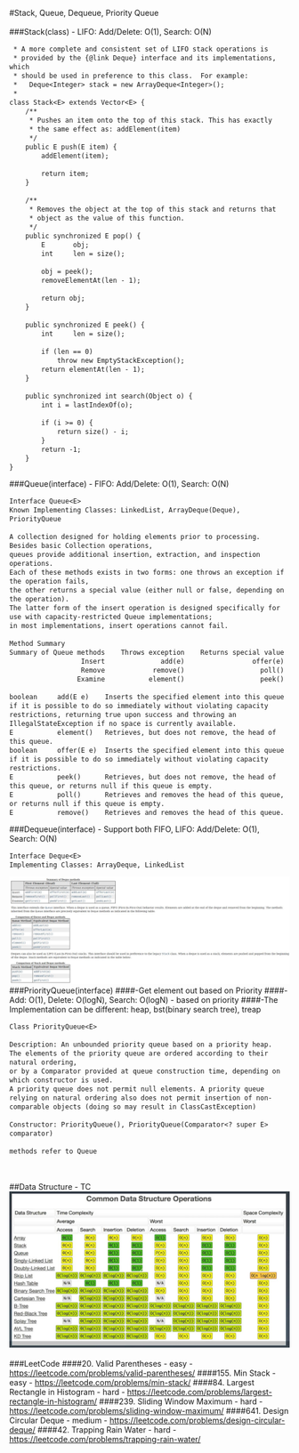 #Stack, Queue, Dequeue, Priority Queue
<br></br>
###Stack(class) - LIFO: Add/Delete: O(1), Search: O(N)
```
 * A more complete and consistent set of LIFO stack operations is
 * provided by the {@link Deque} interface and its implementations, which
 * should be used in preference to this class.  For example:
 *   Deque<Integer> stack = new ArrayDeque<Integer>();
 *
class Stack<E> extends Vector<E> {
    /**
     * Pushes an item onto the top of this stack. This has exactly
     * the same effect as: addElement(item)
     */
    public E push(E item) {
        addElement(item);

        return item;
    }

    /**
     * Removes the object at the top of this stack and returns that
     * object as the value of this function.
     */
    public synchronized E pop() {
        E       obj;
        int     len = size();

        obj = peek();
        removeElementAt(len - 1);

        return obj;
    }

    public synchronized E peek() {
        int     len = size();

        if (len == 0)
            throw new EmptyStackException();
        return elementAt(len - 1);
    }

    public synchronized int search(Object o) {
        int i = lastIndexOf(o);

        if (i >= 0) {
            return size() - i;
        }
        return -1;
    }
}
```
###Queue(interface) - FIFO: Add/Delete: O(1), Search: O(N)
```
Interface Queue<E>
Known Implementing Classes: LinkedList, ArrayDeque(Deque), PriorityQueue

A collection designed for holding elements prior to processing. Besides basic Collection operations, 
queues provide additional insertion, extraction, and inspection operations. 
Each of these methods exists in two forms: one throws an exception if the operation fails, 
the other returns a special value (either null or false, depending on the operation). 
The latter form of the insert operation is designed specifically for use with capacity-restricted Queue implementations; 
in most implementations, insert operations cannot fail.

Method Summary
Summary of Queue methods 	Throws exception 	Returns special value
                  Insert 	          add(e) 	             offer(e)
                  Remove 	        remove() 	               poll()
                 Examine 	       element() 	               peek()

boolean 	add(E e) 	Inserts the specified element into this queue if it is possible to do so immediately without violating capacity restrictions, returning true upon success and throwing an IllegalStateException if no space is currently available.
E 	        element() 	Retrieves, but does not remove, the head of this queue.
boolean     offer(E e) 	Inserts the specified element into this queue if it is possible to do so immediately without violating capacity restrictions.
E 	        peek() 	    Retrieves, but does not remove, the head of this queue, or returns null if this queue is empty.
E 	        poll() 	    Retrieves and removes the head of this queue, or returns null if this queue is empty.
E 	        remove() 	Retrieves and removes the head of this queue.
```
###Dequeue(interface) - Support both FIFO, LIFO: Add/Delete: O(1), Search: O(N)
```
Interface Deque<E>
Implementing Classes: ArrayDeque, LinkedList
```
![Image of /deque](imgs//deque.jpg)
###PriorityQueue(interface)
####-Get element out based on Priority
####-Add: O(1), Delete: O(logN), Search: O(logN) - based on priority
####-The Implementation can be different: heap, bst(binary search tree), treap
```
Class PriorityQueue<E>

Description: An unbounded priority queue based on a priority heap. 
The elements of the priority queue are ordered according to their natural ordering, 
or by a Comparator provided at queue construction time, depending on which constructor is used. 
A priority queue does not permit null elements. A priority queue relying on natural ordering also does not permit insertion of non-comparable objects (doing so may result in ClassCastException)

Constructor: PriorityQueue(), PriorityQueue(Comparator<? super E> comparator)

methods refer to Queue
```
<br></br>
##Data Structure - TC
![Image of /data_structure_tc](imgs/data_structure_tc.jpg)
<br></br>
###LeetCode
####20. Valid Parentheses - easy - https://leetcode.com/problems/valid-parentheses/
####155. Min Stack - easy - https://leetcode.com/problems/min-stack/
####84. Largest Rectangle in Histogram - hard - https://leetcode.com/problems/largest-rectangle-in-histogram/
####239. Sliding Window Maximum - hard - https://leetcode.com/problems/sliding-window-maximum/
####641. Design Circular Deque - medium - https://leetcode.com/problems/design-circular-deque/
####42. Trapping Rain Water - hard - https://leetcode.com/problems/trapping-rain-water/